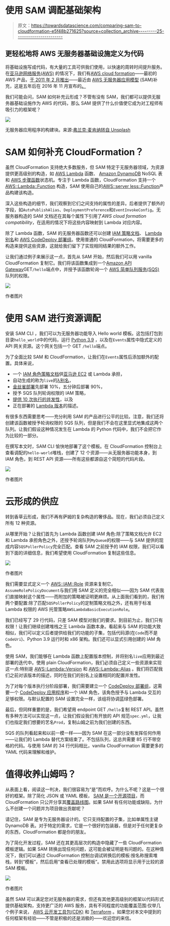 # 使用 SAM 调配基础架构

> 原文：<https://towardsdatascience.com/comparing-sam-to-cloudformation-e5f48b271625?source=collection_archive---------25----------------------->

## 更轻松地将 AWS 无服务器基础设施定义为代码

将基础设施写成代码，有大量的工具可供我们使用，以快速的周转时间提升服务。在[亚马逊网络服务(AWS)](https://aws.amazon.com/) 的情况下，我们有[AWS cloud formation](https://aws.amazon.com/cloudformation/)——最初的 AWS 产品，[于 2011 年 2 月推出](https://aws.amazon.com/about-aws/whats-new/2011/02/25/introducing-aws-cloudformation/)——最近由 [AWS 无服务器应用模型](https://docs.aws.amazon.com/serverless-application-model/) (SAM)补充，这是五年后在 2016 年 11 月宣布的[。](https://aws.amazon.com/about-aws/whats-new/2016/11/introducing-the-aws-serverless-application-model/)

我们可能会问，SAM 如何补充云形成？不管有没有 SAM，我们都可以提供无服务器基础设施作为 AWS 的代码，那么 SAM 提供了什么价值使它成为对工程师有吸引力的框架呢？

![](img/819d307a486573d89b32e96d9b9112d2.png)

无服务器应用程序的构建块。来源:[弗兰克·麦肯纳转自 Unsplash](https://unsplash.com/photos/tjX_sniNzgQ)

# SAM 如何补充 CloudFormation？

虽然 CloudFormation 支持绝大多数服务，但 SAM 特定于无服务器领域，为资源提供更高级别的构造，如 [AWS Lambda](https://aws.amazon.com/lambda/) 函数、 [Amazon DynamoDB](https://aws.amazon.com/dynamodb/) NoSQL 表和 [AWS 步骤函数](https://aws.amazon.com/step-functions/)状态机。专注于 Lambda 函数，CloudFormation 支持一个 [AWS::Lambda::Function](https://docs.aws.amazon.com/AWSCloudFormation/latest/UserGuide/aws-resource-lambda-function.html) 构造，SAM 使用自己的[AWS::server less::Function](https://docs.aws.amazon.com/serverless-application-model/latest/developerguide/sam-resource-function.html)产品构建该构造。

深入这些构造的细节，我们观察到它们之间支持的属性的差异。后者提供了额外的字段，如`AutoPublishAlias`、`DeploymentPreference`和`EventInvokeConfig`。无服务器构造的 SAM 文档还在其每个属性下引用了*AWS cloud formation compatibility*，在适用的情况下将这些内容映射到 Lambda 对应内容。

除了 Lambda 函数，SAM 的无服务器函数还可以创建 [IAM 策略文档](https://docs.aws.amazon.com/IAM/latest/UserGuide/access_policies.html)、 [Lambda 别名](https://docs.aws.amazon.com/lambda/latest/dg/configuration-aliases.html)和 [AWS CodeDeploy 部署组](https://docs.aws.amazon.com/codedeploy/latest/userguide/deployment-groups.html)。使用普通的 CloudFormation，将需要更多的构造来提供这些资源，这就给我们留下了实现相同结果的额外工作。

让我们通过例子来展示这一点，首先从 SAM 开始，然后我们可以用 vanilla CloudFormation 复制它。我们将该函数集成到一个[Amazon API Gateway](https://aws.amazon.com/api-gateway/)GET`/hello`端点中，并授予该函数轮询一个 [AWS 简单队列服务(SQS)](https://aws.amazon.com/sqs/) 队列的权限。

![](img/bd71fc2ce3a3a6563ff571ca8a880ba8.png)

作者图片

# 使用 SAM 进行资源调配

安装 SAM CLI ，我们可以为无服务器功能导入 Hello world 模板。这包括打包到目录`hello_world`中的代码，运行 [Python 3.9](https://www.python.org/downloads/release/python-390/]) ，以及在`Events`属性中隐式定义的 API 网关资源。这个网关包括一个 GET `/hello`端点。

为了全面比较 SAM 和 CloudFormation，让我们在`Events`属性后添加额外的配置。具体来说，

*   一个 [IAM 角色策略文档](https://docs.aws.amazon.com/IAM/latest/UserGuide/access_policies.html)供[亚马逊 EC2](https://aws.amazon.com/ec2) 或 Lambda 承担，
*   自动生成的称为`live`的[λ别名](https://docs.aws.amazon.com/lambda/latest/dg/configuration-aliases.html)，
*   [金丝雀部署](https://docs.aws.amazon.com/serverless-application-model/latest/developerguide/automating-updates-to-serverless-apps.html)先部署 10%，五分钟后部署 90%，
*   授予 SQS 队列轮询权限的 IAM 策略，
*   [提供 10 次执行的并发性](https://docs.aws.amazon.com/lambda/latest/dg/configuration-concurrency.html)，以及
*   正在部署的 [Lambda 版本](https://docs.aws.amazon.com/lambda/latest/dg/configuration-versions.html)的描述。

有很多东西需要思考——充分利用 SAM 的产品进行公平的比较。注意，我们还将创建该函数被授予轮询权限的 SQS 队列，但是我们不会在这里显式地集成这两个队列。让我们假设这种情况发生在 Lambda 的 Python 代码中，我们不会把它作为比较的一部分。

在撰写本文时，SAM CLI 愉快地部署了这个模板。在 CloudFormation 控制台上查看调配的`hello-world`堆栈，创建了 12 个资源——从无服务器功能本身，到 IAM 角色，到 REST API 资源——所有这些都源自这个简短的代码片段。

![](img/587fc8c901cd3d6a3912b216cbc57932.png)

作者图片

# 云形成的供应

转到香草云形成，我们不再有萨姆的复杂构造的奢侈品。现在，我们必须自己定义所有 12 种资源。

从哪里开始？让我们首先为 Lambda 函数创建 IAM 角色:除了策略文档允许 EC2 和 Lambda 承担角色之外，还授予轮询队列`MyQueue`的权限——与 SAM 提供的现成内容`SQSPollerPolicy`完全匹配。查看 SAM 之前授予的 IAM 权限，我们可以看到下面的详细信息，我们希望使用 CloudFormation 复制这些信息。

![](img/7407f762071a6d5b00afaf11c991bf09.png)

作者图片

我们需要显式定义一个 [AWS::IAM::Role](https://docs.aws.amazon.com/AWSCloudFormation/latest/UserGuide/aws-resource-iam-role.html) 资源来复制它。`AssumeRolePolicyDocument`与我们用 SAM 定义的完全相似——因为 SAM 代表我们直接映射这个属性——而附加的策略被证明更麻烦。从上面我们看到的，我们有两个要配置:除了匹配`SQSPollerPolicy`的定制策略文档之外，还有用于标准 Lambda 权限的 AWS 托管策略`AWSLambdaBasicExecutionRole`。

我们已经写了 29 行代码，只差 SAM 模型对我们的要求。到目前为止，我们只有权限！让我们继续创建堆栈之王 Lambda 函数本身。看起来与 SAM 的功能大致相似，我们可以定义后者提供给我们的功能的子集，包括代码源(在`Code`而不是`CodeUri`)、Python 3.9 运行时和 x86 架构。我们还可以显式引用创建的 IAM 角色。

使用 SAM，我们能够在 Lambda 函数上配置版本控制，并将别名`live`应用到最近部署的迭代中。使用 plain CloudFormation，我们必须自己定义一些资源来实现这一点:特别是 [AWS::Lambda::Version](https://docs.aws.amazon.com/AWSCloudFormation/latest/UserGuide/aws-resource-lambda-version.html) 和 [AWS::Lambda::Alias](https://docs.aws.amazon.com/AWSCloudFormation/latest/UserGuide/aws-resource-lambda-alias.html) 。我们将匹配我们之前对该版本的描述，同时在我们的别名上设置相同的配置并发性。

为了对每个版本执行分阶段部署，我们需要建立一个 [CodeDeploy 部署组](https://docs.aws.amazon.com/codedeploy/latest/userguide/deployment-groups.html)，这需要一个 [CodeDeploy 应用程序](https://docs.aws.amazon.com/codedeploy/latest/userguide/applications.html)和一个 IAM 角色，该角色授予与 Lambda 交互的足够权限。与默认配置的 SAM 设置完全一样，该组将协调蓝绿色部署。

最后，但同样重要的是，我们希望用 endpoint GET `/hello`复制 REST API。虽然有多种方法可以实现这一点，让我们假设我们有开放的 API 规范`spec.yml`，让我们也指定我们想要的艺名`Prod`，复制山姆之前为我们创建的东西。

SQS 的队列看起来和以前一模一样——因为 SAM 在这一部分没有发挥任何作用——让我们的 Lambda 替代方案结束了。不包括队列，这总共需要 85 行不带空格的代码。与使用 SAM 的 34 行代码相比，vanilla CloudFormation 需要更多的 YAML 代码来理解和维护。

# 值得收养山姆吗？

从表面上看，阅读这一判决，我们很容易为“是”而欢呼。为什么不呢？这是一个很好的框架。除了简化 JSON 或 YAML 模板， [SAM 是一个开源项目](https://github.com/aws/serverless-application-model)，而 CloudFormation 只公开分享其[覆盖路线图](https://github.com/aws-cloudformation/cloudformation-coverage-roadmap)。如果 SAM 有任何功能或缺陷，为什么不创建一个问题并为项目做出贡献呢？

请记住，SAM 是专为无服务器设计的。它只支持配置的子集，比如单属性主键 DynamoDB 表。对于特定的需求，它是一个很好的包装器，但是对于任何更复杂的东西，CloudFormation 都是你的朋友。

为了简化开发过程，SAM 还在其更高层次的构造中隐藏了一些 CloudFormation 模板逻辑。如果 SAM 转换出现任何问题，这可能会被证明是有问题的。在这种情况下，我们可以通过 CloudFormation 控制台调试转换后的模板:按名称搜索堆栈，转到“模板”，然后启用“查看已处理的模板”。禁用此选项将显示用于比较的源 SAM 模板。

![](img/e2d3b29f01f1e13f908eaf9da777309a.png)

作者图片

虽然 SAM 可以满足您对无服务器的需求，但还有其他更高级别的框架以代码形式提供基础架构，支持更广泛的 AWS 服务，具有不同程度的功能覆盖范围:仅举几个例子来说， [AWS 云开发工具包(CDK)](https://aws.amazon.com/cdk) 和 [Terraform](https://aws.amazon.com/blogs/apn/terraform-beyond-the-basics-with-aws) 。如果您对本文中提到的任何框架有经验——不管是积极的还是消极的——欢迎您的来信。